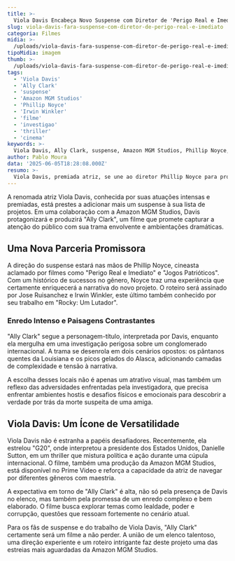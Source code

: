```yaml
---
title: >-
  Viola Davis Encabeça Novo Suspense com Diretor de 'Perigo Real e Imediato'
slug: viola-davis-fara-suspense-com-diretor-de-perigo-real-e-imediato
categoria: Filmes
midia: >-
  /uploads/viola-davis-fara-suspense-com-diretor-de-perigo-real-e-imediato-thumb.webp
tipoMidia: imagem
thumb: >-
  /uploads/viola-davis-fara-suspense-com-diretor-de-perigo-real-e-imediato-thumb.webp
tags:
  - 'Viola Davis'
  - 'Ally Clark'
  - 'suspense'
  - 'Amazon MGM Studios'
  - 'Phillip Noyce'
  - 'Irwin Winkler'
  - 'filme'
  - 'investigao'
  - 'thriller'
  - 'cinema'
keywords: >-
  Viola Davis, Ally Clark, suspense, Amazon MGM Studios, Phillip Noyce, Irwin Winkler, filme, investigação, thriller, cinema
author: Pablo Moura
data: '2025-06-05T18:28:08.000Z'
resumo: >-
  Viola Davis, premiada atriz, se une ao diretor Phillip Noyce para protagonizar 'Ally Clark', um suspense intrigante que será produzido pela Amazon MGM Studios. A história do filme se desenrola em paisagens contrastantes dos EUA, prometendo uma investigação cheia de tensão.
---
```


A renomada atriz Viola Davis, conhecida por suas atuações intensas e premiadas, está prestes a adicionar mais um suspense à sua lista de projetos. Em uma colaboração com a Amazon MGM Studios, Davis protagonizará e produzirá "Ally Clark", um filme que promete capturar a atenção do público com sua trama envolvente e ambientações dramáticas.

## Uma Nova Parceria Promissora

A direção do suspense estará nas mãos de Phillip Noyce, cineasta aclamado por filmes como "Perigo Real e Imediato" e "Jogos Patrióticos". Com um histórico de sucessos no gênero, Noyce traz uma experiência que certamente enriquecerá a narrativa do novo projeto. O roteiro será assinado por Jose Ruisanchez e Irwin Winkler, este último também conhecido por seu trabalho em "Rocky: Um Lutador".

### Enredo Intenso e Paisagens Contrastantes

"Ally Clark" segue a personagem-título, interpretada por Davis, enquanto ela mergulha em uma investigação perigosa sobre um conglomerado internacional. A trama se desenrola em dois cenários opostos: os pântanos quentes da Louisiana e os picos gelados do Alasca, adicionando camadas de complexidade e tensão à narrativa.

A escolha desses locais não é apenas um atrativo visual, mas também um reflexo das adversidades enfrentadas pela investigadora, que precisa enfrentar ambientes hostis e desafios físicos e emocionais para descobrir a verdade por trás da morte suspeita de uma amiga.

## Viola Davis: Um Ícone de Versatilidade

Viola Davis não é estranha a papéis desafiadores. Recentemente, ela estrelou "G20", onde interpretou a presidente dos Estados Unidos, Danielle Sutton, em um thriller que mistura política e ação durante uma cúpula internacional. O filme, também uma produção da Amazon MGM Studios, está disponível no Prime Video e reforça a capacidade da atriz de navegar por diferentes gêneros com maestria.

A expectativa em torno de "Ally Clark" é alta, não só pela presença de Davis no elenco, mas também pela promessa de um enredo complexo e bem elaborado. O filme busca explorar temas como lealdade, poder e corrupção, questões que ressoam fortemente no cenário atual.

Para os fãs de suspense e do trabalho de Viola Davis, "Ally Clark" certamente será um filme a não perder. A união de um elenco talentoso, uma direção experiente e um roteiro intrigante faz deste projeto uma das estreias mais aguardadas da Amazon MGM Studios.